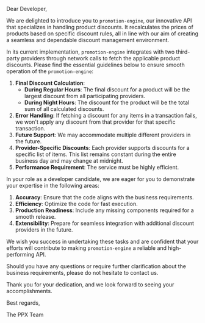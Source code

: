﻿
Dear Developer,

We are delighted to introduce you to `promotion-engine`, our innovative API that specializes in handling product discounts. It recalculates the prices of products based on specific discount rules, all in line with our aim of creating a seamless and dependable discount management environment.

In its current implementation, `promotion-engine` integrates with two third-party providers through network calls to fetch the applicable product discounts. Please find the essential guidelines below to ensure smooth operation of the `promotion-engine`:

1. **Final Discount Calculation**:
   - **During Regular Hours**: The final discount for a product will be the largest discount from all participating providers.
   - **During Night Hours**: The discount for the product will be the total sum of all calculated discounts.
2. **Error Handling**: If fetching a discount for any items in a transaction fails, we won't apply any discount from that provider for that specific transaction.
3. **Future Support**: We may accommodate multiple different providers in the future.
4. **Provider-Specific Discounts**: Each provider supports discounts for a specific list of items. This list remains constant during the entire business day and may change at midnight.
5. **Performance Requirement**: The service must be highly efficient.

In your role as a  developer candidate, we are eager for you to demonstrate your expertise in the following areas:

1. **Accuracy**: Ensure that the code aligns with the business requirements.
2. **Efficiency**: Optimize the code for fast execution.
3. **Production Readiness**: Include any missing components required for a smooth release.
4. **Extensibility**: Prepare for seamless integration with additional discount providers in the future.

We wish you success in undertaking these tasks and are confident that your efforts will contribute to making `promotion-engine` a reliable and high-performing API.

Should you have any questions or require further clarification about the business requirements, please do not hesitate to contact us.

Thank you for your dedication, and we look forward to seeing your accomplishments.

Best regards,

The PPX Team
